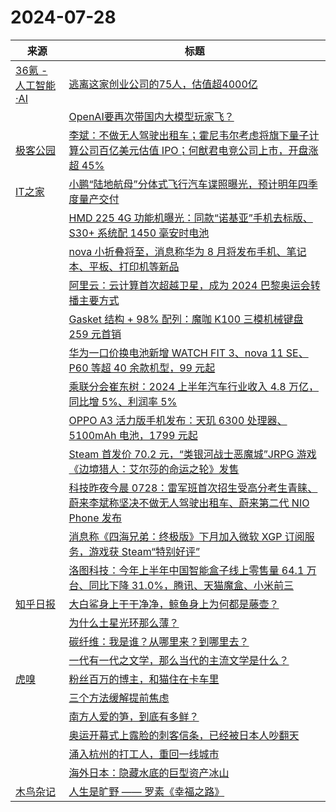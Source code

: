 ﻿# 2024-07-28

|来源|标题|
|---|---|
|[36氪 - 人工智能·AI](https://rsshub.rssforever.com/36kr/motif/327686782977)|[逃离这家创业公司的75人，估值超4000亿](https://www.36kr.com/p/2881216395664257)|
||[OpenAI要再次带国内大模型玩家飞？](https://www.36kr.com/p/2880511977608073)|
|[极客公园](http://www.geekpark.net/rss)|[李斌：不做无人驾驶出租车；霍尼韦尔考虑将旗下量子计算公司百亿美元估值 IPO；何猷君电竞公司上市，开盘涨超 45%](http://www.geekpark.net/news/338601)|
|[IT之家](https://www.ithome.com/rss/)|[小鹏“陆地航母”分体式飞行汽车谍照曝光，预计明年四季度量产交付](https://www.ithome.com/0/784/681.htm)|
||[HMD 225 4G 功能机曝光：同款“诺基亚”手机去标版、S30+ 系统配 1450 毫安时电池](https://www.ithome.com/0/784/680.htm)|
||[nova 小折叠将至，消息称华为 8 月将发布手机、笔记本、平板、打印机等新品](https://www.ithome.com/0/784/679.htm)|
||[阿里云：云计算首次超越卫星，成为 2024 巴黎奥运会转播主要方式](https://www.ithome.com/0/784/678.htm)|
||[Gasket 结构 + 98% 配列：魔咖 K100 三模机械键盘 259 元首销](https://www.ithome.com/0/784/676.htm)|
||[华为一口价换电池新增 WATCH FIT 3、nova 11 SE、P60 等超 40 余款机型，99 元起](https://www.ithome.com/0/784/675.htm)|
||[乘联分会崔东树：2024 上半年汽车行业收入 4.8 万亿，同比增 5%、利润率 5%](https://www.ithome.com/0/784/674.htm)|
||[OPPO A3 活力版手机发布：天玑 6300 处理器、5100mAh 电池，1799 元起](https://www.ithome.com/0/784/673.htm)|
||[Steam 首发价 70.2 元，“类银河战士恶魔城”JRPG 游戏《边境猎人：艾尔莎的命运之轮》发售](https://www.ithome.com/0/784/672.htm)|
||[科技昨夜今晨 0728：雷军班首次招生受高分考生青睐、蔚来李斌称坚决不做无人驾驶出租车、蔚来第二代 NIO Phone 发布](https://www.ithome.com/0/784/671.htm)|
||[消息称《四海兄弟：终极版》下月加入微软 XGP 订阅服务，游戏获 Steam“特别好评”](https://www.ithome.com/0/784/670.htm)|
||[洛图科技：今年上半年中国智能盒子线上零售量 64.1 万台、同比下降 31.0%，腾讯、天猫魔盒、小米前三](https://www.ithome.com/0/784/669.htm)|
|[知乎日报](https://feedx.net/rss/zhihudaily.xml)|[大白鲨身上干干净净，鲸鱼身上为何都是藤壶？](https://daily.zhihu.com/story/9774126)|
||[为什么土星光环那么薄？](https://daily.zhihu.com/story/9774140)|
||[碳纤维：我是谁？从哪里来？到哪里去？](https://daily.zhihu.com/story/9774144)|
||[一代有一代之文学，那么当代的主流文学是什么？](https://daily.zhihu.com/story/9774135)|
|[虎嗅](https://rss.huxiu.com/)|[粉丝百万的博主，和猫住在卡车里](https://www.huxiu.com/article/3289757.html?f=rss)|
||[三个方法缓解‍‍‍‍‍‍提前焦虑](https://www.huxiu.com/article/3294484.html?f=rss)|
||[南方人爱的笋，到底有多鲜？](https://www.huxiu.com/article/3293563.html?f=rss)|
||[奥运开幕式上露脸的刺客信条，已经被日本人吵翻天](https://www.huxiu.com/article/3293565.html?f=rss)|
||[涌入杭州的打工人，重回一线城市](https://www.huxiu.com/article/3253248.html?f=rss)|
||[海外日本：隐藏水底的巨型资产冰山](https://www.huxiu.com/article/3293179.html?f=rss)|
|[木鸟杂记](https://www.qtmuniao.com/atom.xml)|[人生是旷野 —— 罗素《幸福之路》](https://www.qtmuniao.com/2024/07/28/listening-conquest-of-happiness/)|
